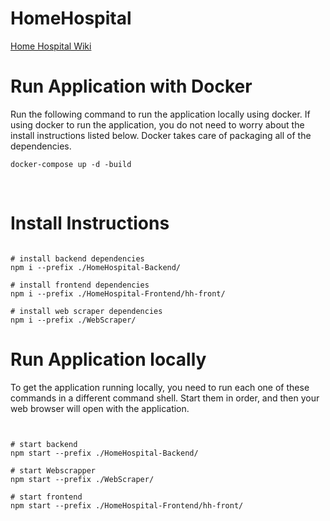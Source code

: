 <h1> HomeHospital</h1>


[Home Hospital Wiki](../../wiki)


<h1>Run Application with Docker</h1>
Run the following command to run the application locally using docker. If using docker to run the application, you do not need to worry about the install instructions listed below. Docker takes care of packaging all of the dependencies. 

<pre><code>docker-compose up -d -build</code></pre>
<br>

<h1>Install Instructions </h1>

<pre><code>
# install backend dependencies
npm i --prefix ./HomeHospital-Backend/

# install frontend dependencies
npm i --prefix ./HomeHospital-Frontend/hh-front/

# install web scraper dependencies
npm i --prefix ./WebScraper/
</code></pre>


<h1>Run Application locally</h1>

To get the application running locally, you need to run each one of these commands in a different command shell. Start them in order, and then your web browser will open with the application. 
<pre><code>

# start backend
npm start --prefix ./HomeHospital-Backend/

# start Webscrapper
npm start --prefix ./WebScraper/

# start frontend
npm start --prefix ./HomeHospital-Frontend/hh-front/
</code></pre>
